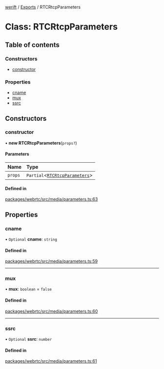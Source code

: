 [werift](../README.md) / [Exports](../modules.md) / RTCRtcpParameters

# Class: RTCRtcpParameters

## Table of contents

### Constructors

- [constructor](RTCRtcpParameters.md#constructor)

### Properties

- [cname](RTCRtcpParameters.md#cname)
- [mux](RTCRtcpParameters.md#mux)
- [ssrc](RTCRtcpParameters.md#ssrc)

## Constructors

### constructor

• **new RTCRtcpParameters**(`props?`)

#### Parameters

| Name | Type |
| :------ | :------ |
| `props` | `Partial`<[`RTCRtcpParameters`](RTCRtcpParameters.md)\> |

#### Defined in

[packages/webrtc/src/media/parameters.ts:63](https://github.com/shinyoshiaki/werift-webrtc/blob/f609bd5a/packages/webrtc/src/media/parameters.ts#L63)

## Properties

### cname

• `Optional` **cname**: `string`

#### Defined in

[packages/webrtc/src/media/parameters.ts:59](https://github.com/shinyoshiaki/werift-webrtc/blob/f609bd5a/packages/webrtc/src/media/parameters.ts#L59)

___

### mux

• **mux**: `boolean` = `false`

#### Defined in

[packages/webrtc/src/media/parameters.ts:60](https://github.com/shinyoshiaki/werift-webrtc/blob/f609bd5a/packages/webrtc/src/media/parameters.ts#L60)

___

### ssrc

• `Optional` **ssrc**: `number`

#### Defined in

[packages/webrtc/src/media/parameters.ts:61](https://github.com/shinyoshiaki/werift-webrtc/blob/f609bd5a/packages/webrtc/src/media/parameters.ts#L61)
